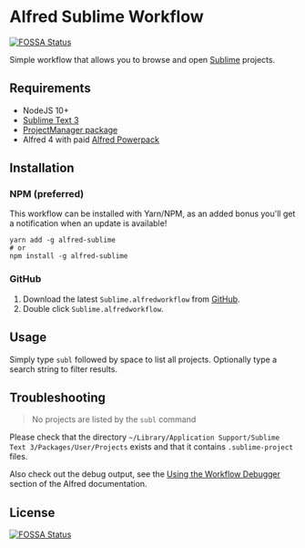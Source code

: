 # Alfred Sublime Workflow
[![FOSSA Status](https://app.fossa.io/api/projects/git%2Bgithub.com%2FCloudstek%2Falfred-sublime.svg?type=shield)](https://app.fossa.io/projects/git%2Bgithub.com%2FCloudstek%2Falfred-sublime?ref=badge_shield)


Simple workflow that allows you to browse and open [Sublime](https://www.sublimetext.com) projects.

## Requirements

- NodeJS 10+
- [Sublime Text 3](https://www.sublimetext.com/)
- [ProjectManager package](https://packagecontrol.io/packages/ProjectManager)
- Alfred 4 with paid [Alfred Powerpack](https://www.alfredapp.com/powerpack)

## Installation

### NPM (preferred)

This workflow can be installed with Yarn/NPM, as an added bonus you'll get a notification when an update is available!

```shell
yarn add -g alfred-sublime
# or
npm install -g alfred-sublime
```

### GitHub

1. Download the latest `Sublime.alfredworkflow` from [GitHub](https://github.com/Cloudstek/alfred-sublime/releases).
2. Double click `Sublime.alfredworkflow`.

## Usage

Simply type `subl` followed by space to list all projects. Optionally type a search string to filter results.

## Troubleshooting

> No projects are listed by the `subl` command

Please check that the directory `~/Library/Application Support/Sublime Text 3/Packages/User/Projects` exists and that it contains `.sublime-project` files.

Also check out the debug output, see the [Using the Workflow Debugger](https://www.alfredapp.com/help/workflows/advanced/debugger/) section of the Alfred documentation.


## License
[![FOSSA Status](https://app.fossa.io/api/projects/git%2Bgithub.com%2FCloudstek%2Falfred-sublime.svg?type=large)](https://app.fossa.io/projects/git%2Bgithub.com%2FCloudstek%2Falfred-sublime?ref=badge_large)